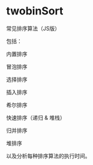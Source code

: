 twobinSort
==========

常见排序算法（JS版）

包括：

内置排序

冒泡排序

选择排序

插入排序

希尔排序

快速排序（递归 & 堆栈）

归并排序

堆排序


以及分析每种排序算法的执行时间。
